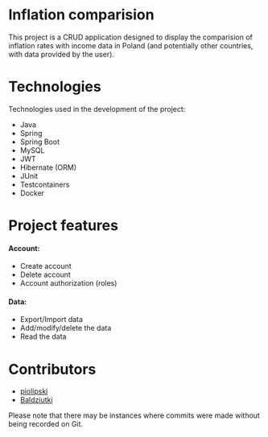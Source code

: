 # Inflation comparision
This project is a CRUD application designed to display the comparision of inflation rates with income data in Poland (and potentially other countries, with data provided by the user). 

# Technologies
Technologies used in the development of the project:
- Java
- Spring
- Spring Boot
- MySQL
- JWT
- Hibernate (ORM)
- JUnit
- Testcontainers
- Docker

# Project features
#### Account:
- Create account
- Delete account
- Account authorization (roles)

#### Data:
- Export/Import data
- Add/modify/delete the data
- Read the data

# Contributors
- [piolipski](https://github.com/piolipski)
- [Baldziutki](https://github.com/Baldziutki)
  
Please note that there may be instances where commits were made without being recorded on Git.
